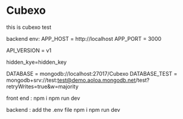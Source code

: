 # Cubexo
this is cubexo test

backend env:
APP_HOST = http://localhost
APP_PORT = 3000

API_VERSION = v1

hidden_kye=hidden_key

DATABASE = mongodb://localhost:27017/Cubexo
DATABASE_TEST = mongodb+srv://test:test@demo.aoloa.mongodb.net/test?retryWrites=true&w=majority



front end : npm i 
npm run dev

backend : add the .env file 
npm i
npm run dev
